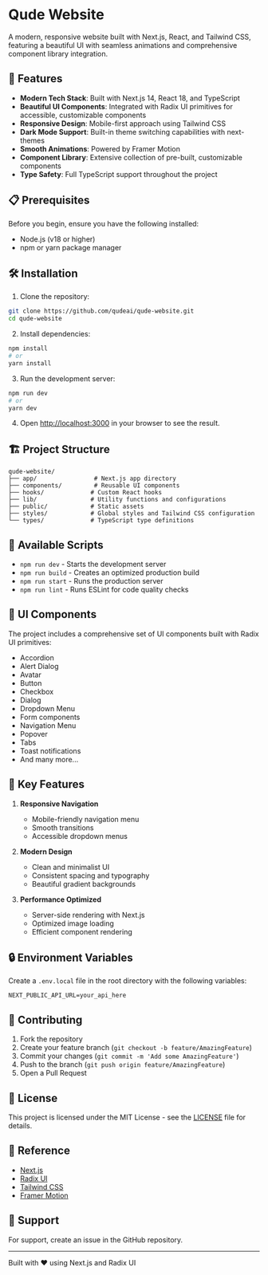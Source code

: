 # Qude Website

A modern, responsive website built with Next.js, React, and Tailwind CSS, featuring a beautiful UI with seamless animations and comprehensive component library integration.

## 🚀 Features

- **Modern Tech Stack**: Built with Next.js 14, React 18, and TypeScript
- **Beautiful UI Components**: Integrated with Radix UI primitives for accessible, customizable components
- **Responsive Design**: Mobile-first approach using Tailwind CSS
- **Dark Mode Support**: Built-in theme switching capabilities with next-themes
- **Smooth Animations**: Powered by Framer Motion
- **Component Library**: Extensive collection of pre-built, customizable components
- **Type Safety**: Full TypeScript support throughout the project

## 📋 Prerequisites

Before you begin, ensure you have the following installed:

- Node.js (v18 or higher)
- npm or yarn package manager

## 🛠️ Installation

1. Clone the repository:

```bash
git clone https://github.com/qudeai/qude-website.git
cd qude-website
```

2. Install dependencies:

```bash
npm install
# or
yarn install
```

3. Run the development server:

```bash
npm run dev
# or
yarn dev
```

4. Open [http://localhost:3000](http://localhost:3000) in your browser to see the result.

## 🏗️ Project Structure

```
qude-website/
├── app/                # Next.js app directory
├── components/         # Reusable UI components
├── hooks/             # Custom React hooks
├── lib/               # Utility functions and configurations
├── public/            # Static assets
├── styles/            # Global styles and Tailwind CSS configuration
└── types/             # TypeScript type definitions
```

## 🔧 Available Scripts

- `npm run dev` - Starts the development server
- `npm run build` - Creates an optimized production build
- `npm run start` - Runs the production server
- `npm run lint` - Runs ESLint for code quality checks

## 🎨 UI Components

The project includes a comprehensive set of UI components built with Radix UI primitives:

- Accordion
- Alert Dialog
- Avatar
- Button
- Checkbox
- Dialog
- Dropdown Menu
- Form components
- Navigation Menu
- Popover
- Tabs
- Toast notifications
- And many more...

## 🎯 Key Features

1. **Responsive Navigation**

   - Mobile-friendly navigation menu
   - Smooth transitions
   - Accessible dropdown menus

2. **Modern Design**

   - Clean and minimalist UI
   - Consistent spacing and typography
   - Beautiful gradient backgrounds

3. **Performance Optimized**
   - Server-side rendering with Next.js
   - Optimized image loading
   - Efficient component rendering

## 🔒 Environment Variables

Create a `.env.local` file in the root directory with the following variables:

```env
NEXT_PUBLIC_API_URL=your_api_here
```

## 🤝 Contributing

1. Fork the repository
2. Create your feature branch (`git checkout -b feature/AmazingFeature`)
3. Commit your changes (`git commit -m 'Add some AmazingFeature'`)
4. Push to the branch (`git push origin feature/AmazingFeature`)
5. Open a Pull Request

## 📝 License

This project is licensed under the MIT License - see the [LICENSE](LICENSE) file for details.

## 🙏 Reference

- [Next.js](https://nextjs.org/)
- [Radix UI](https://www.radix-ui.com/)
- [Tailwind CSS](https://tailwindcss.com/)
- [Framer Motion](https://www.framer.com/motion/)

## 🤔 Support

For support, create an issue in the GitHub repository.

---

Built with ❤️ using Next.js and Radix UI

